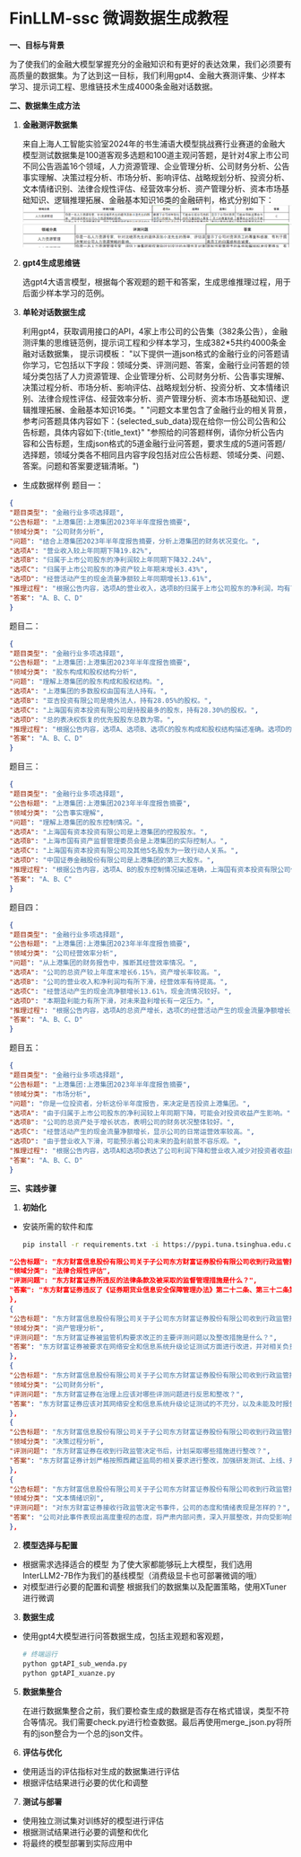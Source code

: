 # FinLLM-ssc 微调数据生成教程

**一、目标与背景**

为了使我们的金融大模型掌握充分的金融知识和有更好的表达效果，我们必须要有高质量的数据集。为了达到这一目标，我们利用gpt4、金融大赛测评集、少样本学习、提示词工程、思维链技术生成4000条金融对话数据。

**二、数据集生成方法**

1. **金融测评数据集**

   来自上海人工智能实验室2024年的书生浦语大模型挑战赛行业赛道的金融大模型测试数据集是100道客观多选题和100道主观问答题，是针对4家上市公司不同公告涵盖16个领域，人力资源管理、企业管理分析、公司财务分析、公告事实理解、决策过程分析、市场分析、影响评估、战略规划分析、投资分析、文本情绪识别、法律合规性评估、经营效率分析、资产管理分析、资本市场基础知识、逻辑推理拓展、金融基本知识16类的金融研判，格式分别如下：
![img_3.png](img_3.png)
![img_4.png](img_4.png)
2. **gpt4生成思维链**

   选gpt4大语言模型，根据每个客观题的题干和答案，生成思维推理过程，用于后面少样本学习的范例。
3. **单轮对话数据生成**

   利用gpt4，获取调用接口的API，4家上市公司的公告集（382条公告），金融测评集的思维链范例，提示词工程和少样本学习，生成382*5共约4000条金融对话数据集，
   提示词模板：
"以下提供一道json格式的金融行业的问答题请你学习，它包括以下字段：领域分类、评测问题、答案，金融行业问答题的领域分类包括了人力资源管理、企业管理分析、公司财务分析、公告事实理解、决策过程分析、市场分析、影响评估、战略规划分析、投资分析、文本情绪识别、法律合规性评估、经营效率分析、资产管理分析、资本市场基础知识、逻辑推理拓展、金融基本知识16类。"
"问题文本里包含了金融行业的相关背景，参考问答题具体内容如下：{selected_sub_data}现在给你一份公司公告和公告标题，具体内容如下:{title_text}"
"参照给的问答题样例，请你分析公告内容和公告标题，生成json格式的5道金融行业问答题，要求生成的5道问答题/选择题，领域分类各不相同且内容字段包括对应公告标题、领域分类、问题、答案。问题和答案要逻辑清晰。")
* 生成数据样例
题目一：
```json
{
"题目类型": "金融行业多项选择题",
"公告标题": "上港集团:上港集团2023年半年度报告摘要",
"领域分类": "公司财务分析",
"问题": "结合上港集团2023年半年度报告摘要，分析上港集团的财务状况变化。",
"选项A": "营业收入较上年同期下降19.82%",
"选项B": "归属于上市公司股东的净利润较上年同期下降32.24%",
"选项C": "归属于上市公司股东的净资产较上年期末增长3.43%",
"选项D": "经营活动产生的现金流量净额较上年同期增长13.61%",
"推理过程": "根据公告内容，选项A的营业收入，选项B的归属于上市公司股东的净利润，均有下降，说明公司的盈利能力有所下滑。选项C的归属于上市公司股东的净资产有所增长，说明公司的净资产在增加。选项D的经营活动产生的现金流量净额有所增长，说明公司的现金流入量在增加，公司经营活动的现金流情况较好。",
"答案": "A、B、C、D"
}
```
题目二：
```json
{
"题目类型": "金融行业多项选择题",
"公告标题": "上港集团:上港集团2023年半年度报告摘要",
"领域分类": "股东构成和股权结构分析",
"问题": "理解上港集团的股东构成和股权结构。",
"选项A": "上港集团的多数股权由国有法人持有。",
"选项B": "亚吉投资有限公司是境外法人，持有28.05%的股权。",
"选项C": "上海国有资本投资有限公司是持股最多的股东，持有28.30%的股权。",
"选项D": "总的表决权恢复的优先股股东总数为零。",
"推理过程": "根据公告内容，选项A、选项B、选项C的股东构成和股权结构描述准确。选项D的描述，根据公告，上港集团没有表决权恢复的优先股股东，证明其推断也是准确的。",
"答案": "A、B、C、D"
}
```
题目三：
```json
{
"题目类型": "金融行业多项选择题",
"公告标题": "上港集团:上港集团2023年半年度报告摘要",
"领域分类": "公告事实理解",
"问题": "理解上港集团的股东控制情况。",
"选项A": "上海国有资本投资有限公司是上港集团的控股股东。",
"选项B": "上海市国有资产监督管理委员会是上港集团的实际控制人。",
"选项C": "上海国有资本投资有限公司及其他5名股东为一致行动人关系。",
"选项D": "中国证券金融股份有限公司是上港集团的第三大股东。",
"推理过程": "根据公告内容，选项A、B的股东控制情况描述准确，上海国有资本投资有限公司作为持股最多的股东是控股股东，实际控制人是上海市国有资产监督管理委员会。选项C的一致行动人关系也是根据公告内容推断的结果。选项D对于上港集团的第三大股东的描述不准确，中国证券金融股份有限公司并非第三大股东，第三大股东为中远海运控股股份有限公司。",
"答案": "A、B、C"
}
```
题目四：
```json
{
"题目类型": "金融行业多项选择题",
"公告标题": "上港集团:上港集团2023年半年度报告摘要",
"领域分类": "公司经营效率分析",
"问题": "从上港集团的财务报告中，推断其经营效率情况。",
"选项A": "公司的总资产较上年度末增长6.15%，资产增长率较高。",
"选项B": "公司的营业收入和净利润均有所下滑，经营效率有待提高。",
"选项C": "经营活动产生的现金流净额增长13.61%，现金流情况较好。",
"选项D": "本期盈利能力有所下滑，对未来盈利增长有一定压力。",
"推理过程": "根据公告内容，选项A的总资产增长，选项C的经营活动产生的现金流量净额增长，显示公司的经营活动和资产管理效率较高。但选项B和选项D则显示了公司的经营效率和盈利能力均有待提高。",
"答案": "A、B、C、D"
}
```
题目五：
```json
{
"题目类型": "金融行业多项选择题",
"公告标题": "上港集团:上港集团2023年半年度报告摘要",
"领域分类": "市场分析",
"问题": "你是一位投资者，分析这份半年度报告，来决定是否投资上港集团。",
"选项A": "由于归属于上市公司股东的净利润较上年同期下降，可能会对投资收益产生影响。",
"选项B": "公司的总资产处于增长状态，表明公司的财务状况整体较好。",
"选项C": "经营活动产生的现金流量净额增长，显示公司的日常运营效率较高。",
"选项D": "由于营业收入下滑，可能预示着公司未来的盈利前景不容乐观。",
"推理过程": "根据公告内容，选项A和选项D表达了公司利润下降和营业收入减少对投资者收益的潜在负面影响，而选项B和选项C则表示公司的财务状况和经营效率表现良好，可能对投资者产生吸引力。因此，决定是否投资上港集团，投资者需要考虑这些因素的综合影响。",
"答案": "A、B、C、D"
}
  ```

**三、实践步骤**

1. **初始化**

* 安装所需的软件和库

  ```bash
  pip install -r requirements.txt -i https://pypi.tuna.tsinghua.edu.cn/simple

```json
"公告标题": "东方财富信息股份有限公司关于子公司东方财富证券股份有限公司收到行政监管措施决定书的公告",
"领域分类": "法律合规性评估",
"评测问题": "东方财富证券所违反的法律条款及被采取的监督管理措施是什么？",
"答案": "东方财富证券违反了《证券期货业信息安全保障管理办法》第二十二条、第三十二条第一款以及《证券期货业网络安全事件报告与调查处理办法》第四条、第十八条第一项。被西藏证监局决定采取责令改正的监督管理措施。"
},
{
"公告标题": "东方财富信息股份有限公司关于子公司东方财富证券股份有限公司收到行政监管措施决定书的公告",
"领域分类": "资产管理分析",
"评测问题": "东方财富证券被监管机构要求改正的主要评测问题以及整改措施是什么？",
"答案": "东方财富证券被要求在网络安全和信息系统升级论证测试方面进行改进，并对相关负责人员进行内部责任追究。整改措施包括加强信息系统建设的统筹规划，完善评测问题的应急预警、处置、报告机制，以确保信息系统安全平稳运行。"
},
{
"公告标题": "东方财富信息股份有限公司关于子公司东方财富证券股份有限公司收到行政监管措施决定书的公告",
"领域分类": "公司财务分析",
"评测问题": "东方财富证券在治理上应该对哪些评测问题进行反思和整改？",
"答案": "东方财富证券应该对其网络安全和信息系统升级论证测试的不充分，以及未能及时报告网络安全事件的评测问题进行深度反思和整改。"
},
{
"公告标题": "东方财富信息股份有限公司关于子公司东方财富证券股份有限公司收到行政监管措施决定书的公告",
"领域分类": "决策过程分析",
"评测问题": "东方财富证券在收到行政监管决定书后，计划采取哪些措施进行整改？",
"答案": "东方财富证券计划严格按照西藏证监局的相关要求进行整改，加强研发测试、上线、升级变更及运维管理，完善应急预警、处置、报告机制，确保信息系统安全平稳运行。并在规定期限内及时向监管部门提交相关报告。"
},
{
"公告标题": "东方财富信息股份有限公司关于子公司东方财富证券股份有限公司收到行政监管措施决定书的公告",
"领域分类": "文本情绪识别",
"评测问题": "对东方财富证券接收行政监管决定书事件，公司的态度和情绪表现是怎样的？",
"答案": "公司对此事件表现出高度重视的态度，将严肃内部问责，深入开展整改，并向受影响的用户表示诚挚的歉意。公司将认真吸取教训，全面排查，切实整改，防止类似情况再次发生。"
},
   ```       
2. **模型选择与配置**

* 根据需求选择适合的模型
  为了使大家都能够玩上大模型，我们选用InterLLM2-7B作为我们的基线模型（消费级显卡也可部署微调的哦）
* 对模型进行必要的配置和调整
  根据我们的数据集以及配置策略，使用XTuner进行微调

3. **数据生成**

* 使用gpt4大模型进行问答数据生成，包括主观题和客观题，

  ```bash
  # 终端运行
  python gptAPI_sub_wenda.py
  python gptAPI_xuanze.py
  ```


5. **数据集整合**

   在进行数据集整合之前，我们要检查生成的数据是否存在格式错误，类型不符合等情况。我们需要check.py进行检查数据。最后再使用merge_json.py将所有的json整合为一个总的json文件。
   
7. **评估与优化**

* 使用适当的评估指标对生成的数据集进行评估
* 根据评估结果进行必要的优化和调整

7. **测试与部署**

* 使用独立测试集对训练好的模型进行评估
* 根据测试结果进行必要的调整和优化
* 将最终的模型部署到实际应用中
